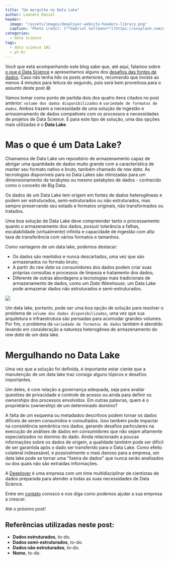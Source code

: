 ```yaml
---
title: "Um mergulho no Data Lake"
author: Leandro Daniel
header:
  image: "/assets/images/deeployer-website-headers-library.png"
  caption: "Photo credit: [**Gabriel Sollmann**](https://unsplash.com/@gabons)"
categories:
  - data science
tags: 
  - data science 101
  - pt-br
---
```


Você que está acompanhando este blog sabe que, até aqui, falamos sobre [o que é Data Science](https://deeployer.com.br/data%20science/post-o-que-e-data-science/) e apresentamos alguns dos [desafios das fontes de dados](https://deeployer.com.br/data%20science/post-os-desafios-das-fontes-de-dados/). Caso não tenha lido os posts anteriores, recomendo que invista ao menos 4 minutos para leitura do segundo, pois será bem proveitosa para o assunto deste post.😄

Vamos tomar como ponto de partida dois dos quatro itens citados no post anterior: `volume dos dados disponibilizados` e `variedade de formatos de dados`. Ambos trazem a necessidade de uma solução de ingestão e armazenamento de dados compatíveis com os processos e necessidades de projetos de Data Science. E para este tipo de solução, uma das opções mais utilizadas é o **Data Lake**.

# Mas o que é um Data Lake?

Chamamos de Data Lake um repositório de armazenamento capaz de abrigar uma quantidade de dados muito grande com a característica de manter seu formato nativo e bruto, também chamado de _raw data_. As tecnologias disponíveis para os Data Lakes são otimizadas para um dimensionamento de terabytes ou mesmo petabytes de dados - conhecido como o conceito de Big Data.

Os dados de um Data Lake tem origem em fontes de dados heterogêneas e podem ser estruturados, semi-estruturados ou não estruturados, mas sempre preservando seu estado e formatos originais, não transformados ou tratados. 

Uma boa solução de Data Lake deve compreender tanto o processamento quanto o armazenamento dos dados, possuir tolerância a falhas, escalabilidade (virtualmente) infinita e capacidade de ingestão com alta taxa de transferência com vários formatos e tamanhos.

Como vantagens de um data lake, podemos destacar:

- Os dados são mantidos e nunca descartados, uma vez que são armazenados no formato bruto;
- A partir do _raw data_ os consumidores dos dados podem criar suas próprias consultas e processos de limpeza e tratamento dos dados;
- Diferente de outras abordagens a tecnologias mais tradicionais de armazenamento de dados, como um _Data Warehouse_, um Data Lake pode armazenar dados não estruturados e semi-estruturados.

<img src="https://deeployer.com.br/assets/images/post-data-lake.png" />

Um data lake, portanto, pode ser uma boa opção de solução para resolver o problema de `volume dos dados disponibilizados`, uma vez que sua arquitetura e infraestrutura são pensadas para acomodar grandes volumes. Por fim, o problema da `variedade de formatos de dados` também é atendido levando em consideração a natureza heterogênea de armazenamento do _raw data_ de um data lake.

# Mergulhando no Data Lake

Uma vez que a solução foi definida, é importante estar ciente que a manutenção de um data lake traz consigo alguns tópicos e desafios importantes. 

Um deles, é com relação a governança adequada, seja para avaliar questões de privacidade e controle de acesso ou ainda para definir os _ownerships_ dos processos envolvidos. Em outras palavras, quem é o proprietário (ownership) de um determinado domínio?

A falta de um esquema ou metadados descritvos podem tornar os dados difíceis de serem consumidos e consultados. Isso também pode impactar na consistência semântica nos dados, gerando desafios particulares na execução de análises de dados em consumidores que não sejam altamente especializados no domínio do dado. Ainda relacionado a poucas informações sobre os dados de origem, a qualidade também pode ser difícil de ser garantida após o dado ser transferido para o Data Lake. Como efeito colateral indesesável, e possivelmente o mais danoso para a empresa, um data lake pode se tornar uma "lixeira de dados" que nunca serão analisados ou dos quais não são extraídas informações.

A [Deeployer](mailto:contato@deeployer.com) é uma empresa com um time multidisciplinar de cientistas de dados preparada para atender a todas as suas necessidades de Data Science. 

Entre em [contato](https://deeployer.com/contact/) conosco e nos diga como podemos ajudar a sua empresa a crescer.

Até o próximo post!

## Referências utilizadas neste post:
- **Dados estruturados**, to-do.
- **Dados semi-estruturados**, to-do.
- **Dados não estruturados**, to-do.
- **Nome**, to-do.
